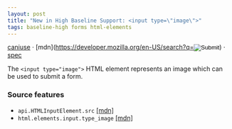 ```yaml
---
layout: post
title: "New in High Baseline Support: <input type=\"image\">"
tags: baseline-high forms html-elements
---
```


[caniuse](https://caniuse.com/?search=input-image) · [mdn](https://developer.mozilla.org/en-US/search?q=<input type="image">) · [spec](https://html.spec.whatwg.org/multipage/input.html#image-button-state-(type=image))

The `<input type="image">` HTML element represents an image which can be used to submit a form.

### Source features

- ``api.HTMLInputElement.src`` [[mdn]](https://developer.mozilla.org/en-US/search?q=api.HTMLInputElement.src)
- ``html.elements.input.type_image`` [[mdn]](https://developer.mozilla.org/en-US/search?q=html.elements.input.type_image)

